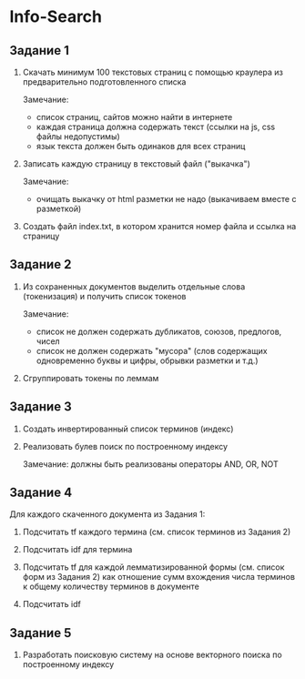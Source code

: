 # Info-Search

## Задание 1

1. Скачать минимум 100 текстовых страниц с помощью краулера из  предварительно  подготовленного списка

    Замечание:
    - список страниц, сайтов можно найти в интернете
    - каждая страница должна содержать текст (ссылки на js, css файлы недопустимы)
    - язык текста  должен быть одинаков для всех страниц

2. Записать каждую страницу в  текстовый файл ("выкачка")

    Замечание:
    - очищать выкачку от html разметки  не надо (выкачиваем вместе с разметкой)

3. Создать файл index.txt, в котором хранится номер файла и ссылка на страницу

## Задание 2

1. Из сохраненных документов выделить отдельные слова (токенизация) и получить список токенов

    Замечание:
    - список не должен содержать дубликатов, союзов, предлогов, чисел
    - список не должен  содержать "мусора" (слов содержащих одновременно буквы и цифры, обрывки разметки и т.д.)
2. Сгруппировать токены по леммам

## Задание 3

1. Создать инвертированный список терминов (индекс)

2. Реализовать булев поиск по построенному индексу
    
    Замечание:  должны быть реализованы операторы AND, OR, NOT
    
## Задание 4

Для каждого cкаченного документа из Задания 1:

1. Подсчитать tf каждого термина (см. список терминов из Задания 2)

2. Подсчитать idf для термина

3. Подсчитать tf  для каждой лемматизированной формы (см. список форм  из Задания 2)  как  отношение сумм вхождения числа терминов к общему количеству терминов в документе

4. Подсчитать idf

## Задание 5

1. Разработать поисковую систему на основе векторного поиска по построенному индексу
